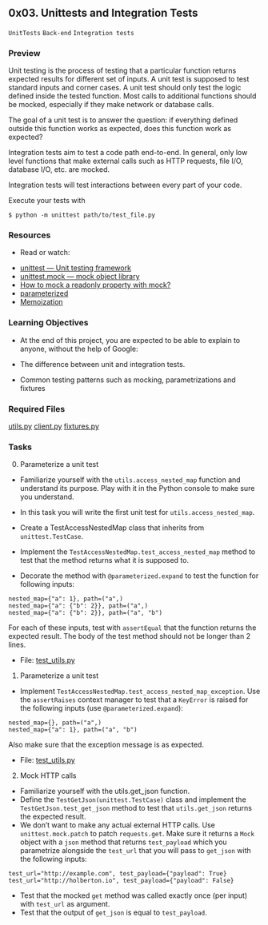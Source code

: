 
## 0x03. Unittests and Integration Tests

`UnitTests` `Back-end` `Integration tests`

### Preview

Unit testing is the process of testing that a particular function returns expected results for different set of inputs. A unit test is supposed to test standard inputs and corner cases. A unit test should only test the logic defined inside the tested function. Most calls to additional functions should be mocked, especially if they make network or database calls.

The goal of a unit test is to answer the question: if everything defined outside this function works as expected, does this function work as expected?

Integration tests aim to test a code path end-to-end. In general, only low level functions that make external calls such as HTTP requests, file I/O, database I/O, etc. are mocked.

Integration tests will test interactions between every part of your code.

Execute your tests with

`$ python -m unittest path/to/test_file.py`

### Resources
- Read or watch:

* [unittest — Unit testing framework](https://docs.python.org/3/library/unittest.html)
* [unittest.mock — mock object library](https://docs.python.org/3/library/unittest.mock.html)
* [How to mock a readonly property with mock?](https://stackoverflow.com/questions/11836436/how-to-mock-a-readonly-property-with-mock)
* [parameterized](https://pypi.org/project/parameterized/)
* [Memoization](https://en.wikipedia.org/wiki/Memoization)

### Learning Objectives
- At the end of this project, you are expected to be able to explain to anyone, without the help of Google:

- The difference between unit and integration tests.
- Common testing patterns such as mocking, parametrizations and fixtures

### Required Files
[utils.py](https://github.com/wishon1/alx-backend-python/blob/main/0x03-Unittests_and_integration_tests/util.py)
[client.py](https://github.com/wishon1/alx-backend-python/blob/main/0x03-Unittests_and_integration_tests/client.py)
[fixtures.py](https://github.com/wishon1/alx-backend-python/blob/main/0x03-Unittests_and_integration_tests/fixtures.py)

### Tasks
0. Parameterize a unit test
- Familiarize yourself with the `utils.access_nested_map` function and understand its purpose. Play with it in the Python console to make sure you understand.

- In this task you will write the first unit test for `utils.access_nested_map`.
- Create a TestAccessNestedMap class that inherits from `unittest.TestCase`.
- Implement the `TestAccessNestedMap.test_access_nested_map` method to test that the method returns what it is supposed to.
- Decorate the method with `@parameterized.expand` to test the function for following inputs:
```
nested_map={"a": 1}, path=("a",)
nested_map={"a": {"b": 2}}, path=("a",)
nested_map={"a": {"b": 2}}, path=("a", "b")
```
For each of these inputs, test with `assertEqual` that the function returns the expected result.
The body of the test method should not be longer than 2 lines.

- File: [test_utils.py](https://github.com/wishon1/alx-backend-python/blob/main/0x03-Unittests_and_integration_tests/test_util.py)

1. Parameterize a unit test
- Implement `TestAccessNestedMap.test_access_nested_map_exception`. Use the `assertRaises` context manager to test that a `KeyError` is raised for the following inputs (use `@parameterized.expand`):
```
nested_map={}, path=("a",)
nested_map={"a": 1}, path=("a", "b")
```
Also make sure that the exception message is as expected.
- File: [test_utils.py](https://github.com/wishon1/alx-backend-python/blob/main/0x03-Unittests_and_integration_tests/test_util.py)

2. Mock HTTP calls
- Familiarize yourself with the utils.get_json function.
- Define the `TestGetJson(unittest.TestCase)` class and implement the `TestGetJson.test_get_json` method to test that `utils.get_json` returns the expected result.
- We don’t want to make any actual external HTTP calls. Use `unittest.mock.patch` to patch `requests.get`. Make sure it returns a `Mock` object with a `json` method that returns `test_payload` which you parametrize alongside the `test_url` that you will pass to `get_json` with the following inputs:
```
test_url="http://example.com", test_payload={"payload": True}
test_url="http://holberton.io", test_payload={"payload": False}
```
- Test that the mocked `get` method was called exactly once (per input) with `test_url` as argument.
- Test that the output of `get_json` is equal to `test_payload`.
